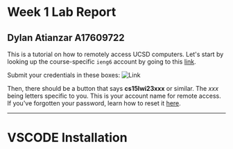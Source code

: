 # Week 1 Lab Report
## Dylan Atianzar A17609722
This is a tutorial on how to remotely access UCSD computers.
Let's start by looking up the course-specific `ieng6` account by going to this [link](https://sdacs.ucsd.edu/~icc/index.php).

Submit your credentials in these boxes:
![Link](https://user-images.githubusercontent.com/69043855/212187259-595af290-5ad1-4137-911e-56363e1d9968.png)

Then, there should be a button that says **cs15lwi23xxx** or similar. The *xxx* being letters specific to you.
This is your account name for remote access. If you've forgotten your password, learn how to reset it [here](https://docs.google.com/document/d/1hs7CyQeh-MdUfM9uv99i8tqfneos6Y8bDU0uhn1wqho/edit).

---
# VSCODE Installation

